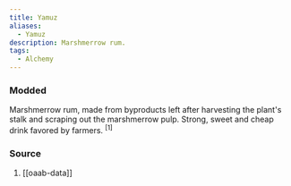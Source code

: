 ```yaml
---
title: Yamuz
aliases:
  - Yamuz
description: Marshmerrow rum.
tags:
  - Alchemy
---
```

### Modded
Marshmerrow rum, made from byproducts left after harvesting the plant's stalk and scraping out the marshmerrow pulp. Strong, sweet and cheap drink favored by farmers. <sup>[1]</sup>
### Source
1. [[oaab-data]]